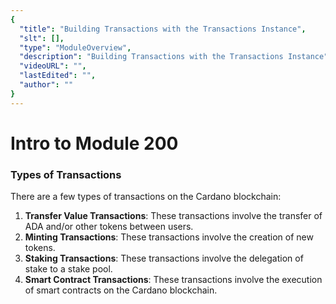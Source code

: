 ```yaml
---
{
  "title": "Building Transactions with the Transactions Instance",
  "slt": [],
  "type": "ModuleOverview",
  "description": "Building Transactions with the Transactions Instance",
  "videoURL": "",
  "lastEdited": "",
  "author": ""
}
---
```


# Intro to Module 200


### Types of Transactions

There are a few types of transactions on the Cardano blockchain:

1. **Transfer Value Transactions**: These transactions involve the transfer of ADA and/or other tokens between users.
2. **Minting Transactions**: These transactions involve the creation of new tokens.
3. **Staking Transactions**: These transactions involve the delegation of stake to a stake pool.
4. **Smart Contract Transactions**: These transactions involve the execution of smart contracts on the Cardano blockchain.